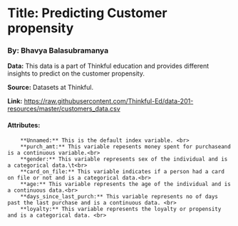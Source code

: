 # Title: Predicting Customer propensity
### By: Bhavya Balasubramanya
**Data:** This data is a part of Thinkful education and provides different insights to predict on the customer propensity. <br>

**Source:** Datasets at Thinkful. <br>

**Link:** https://raw.githubusercontent.com/Thinkful-Ed/data-201-resources/master/customers_data.csv <br>

#### Attributes:
        **Unnamed:** This is the default index variable. <br>
        **purch_amt:** This variable repesents money spent for purchaseand is a continuous variable.<br>
        **gender:** This variable represents sex of the individual and is a categorical data.\t<br>
        **card_on_file:** This variable indicates if a person had a card on file or not and is a categorical data.<br>
        **age:** This variable represents the age of the individual and is a continuous data.<br>
        **days_since_last_purch:** This variable represents no of days past the last purchase and is a continuous data. <br>
        **loyalty:** This variable represents the loyalty or propensity and is a categorical data. <br>

